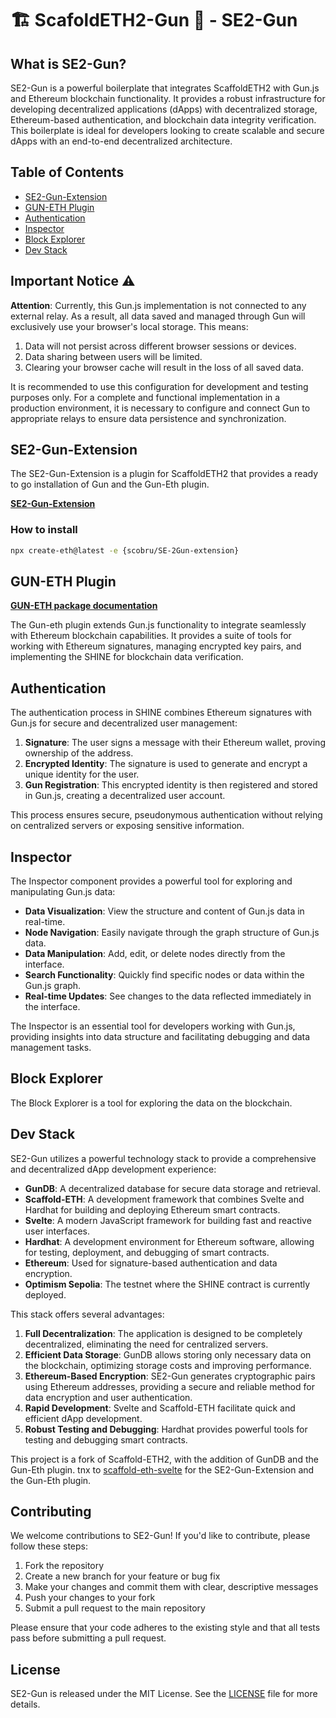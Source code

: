 # 🏗️ ScafoldETH2-Gun 🔫 - SE2-Gun

## What is SE2-Gun?

SE2-Gun is a powerful boilerplate that integrates ScaffoldETH2 with Gun.js and Ethereum blockchain functionality. It provides a robust infrastructure for developing decentralized applications (dApps) with decentralized storage, Ethereum-based authentication, and blockchain data integrity verification. This boilerplate is ideal for developers looking to create scalable and secure dApps with an end-to-end decentralized architecture.

## Table of Contents

- [SE2-Gun-Extension](#se2-gun-extension)
- [GUN-ETH Plugin](#gun-eth-plugin)
- [Authentication](#authentication)
- [Inspector](#inspector)
- [Block Explorer](#block-explorer)
- [Dev Stack](#dev-stack)

## Important Notice ⚠️

**Attention**: Currently, this Gun.js implementation is not connected to any external relay. As a result, all data saved and managed through Gun will exclusively use your browser's local storage. This means:

1. Data will not persist across different browser sessions or devices.
2. Data sharing between users will be limited.
3. Clearing your browser cache will result in the loss of all saved data.

It is recommended to use this configuration for development and testing purposes only. For a complete and functional implementation in a production environment, it is necessary to configure and connect Gun to appropriate relays to ensure data persistence and synchronization.

## SE2-Gun-Extension

The SE2-Gun-Extension is a plugin for ScaffoldETH2 that provides a ready to go installation of Gun and the Gun-Eth plugin.

**[SE2-Gun-Extension](https://github.com/scobru/SE-2Gun-extension)**

### How to install

```bash
npx create-eth@latest -e {scobru/SE-2Gun-extension}
```

## GUN-ETH Plugin

**[GUN-ETH package documentation](https://github.com/scobru/SE-2Gun/tree/main/packages/gun-eth)**

The Gun-eth plugin extends Gun.js functionality to integrate seamlessly with Ethereum blockchain capabilities. It provides a suite of tools for working with Ethereum signatures, managing encrypted key pairs, and implementing the SHINE for blockchain data verification.

## Authentication

The authentication process in SHINE combines Ethereum signatures with Gun.js for secure and decentralized user management:

1. **Signature**: The user signs a message with their Ethereum wallet, proving ownership of the address.
2. **Encrypted Identity**: The signature is used to generate and encrypt a unique identity for the user.
3. **Gun Registration**: This encrypted identity is then registered and stored in Gun.js, creating a decentralized user account.

This process ensures secure, pseudonymous authentication without relying on centralized servers or exposing sensitive information.

## Inspector

The Inspector component provides a powerful tool for exploring and manipulating Gun.js data:

- **Data Visualization**: View the structure and content of Gun.js data in real-time.
- **Node Navigation**: Easily navigate through the graph structure of Gun.js data.
- **Data Manipulation**: Add, edit, or delete nodes directly from the interface.
- **Search Functionality**: Quickly find specific nodes or data within the Gun.js graph.
- **Real-time Updates**: See changes to the data reflected immediately in the interface.

The Inspector is an essential tool for developers working with Gun.js, providing insights into data structure and facilitating debugging and data management tasks.

## Block Explorer

The Block Explorer is a tool for exploring the data on the blockchain.

## Dev Stack

SE2-Gun utilizes a powerful technology stack to provide a comprehensive and decentralized dApp development experience:

- **GunDB**: A decentralized database for secure data storage and retrieval.
- **Scaffold-ETH**: A development framework that combines Svelte and Hardhat for building and deploying Ethereum smart contracts.
- **Svelte**: A modern JavaScript framework for building fast and reactive user interfaces.
- **Hardhat**: A development environment for Ethereum software, allowing for testing, deployment, and debugging of smart contracts.
- **Ethereum**: Used for signature-based authentication and data encryption.
- **Optimism Sepolia**: The testnet where the SHINE contract is currently deployed.

This stack offers several advantages:

1. **Full Decentralization**: The application is designed to be completely decentralized, eliminating the need for centralized servers.
2. **Efficient Data Storage**: GunDB allows storing only necessary data on the blockchain, optimizing storage costs and improving performance.
3. **Ethereum-Based Encryption**: SE2-Gun generates cryptographic pairs using Ethereum addresses, providing a secure and reliable method for data encryption and user authentication.
4. **Rapid Development**: Svelte and Scaffold-ETH facilitate quick and efficient dApp development.
5. **Robust Testing and Debugging**: Hardhat provides powerful tools for testing and debugging smart contracts.

This project is a fork of Scaffold-ETH2, with the addition of GunDB and the Gun-Eth plugin.
tnx to [scaffold-eth-svelte](https://github.com/ByteAtATime/scaffold-eth-svelte) for the SE2-Gun-Extension and the Gun-Eth plugin.

## Contributing

We welcome contributions to SE2-Gun! If you'd like to contribute, please follow these steps:

1. Fork the repository
2. Create a new branch for your feature or bug fix
3. Make your changes and commit them with clear, descriptive messages
4. Push your changes to your fork
5. Submit a pull request to the main repository

Please ensure that your code adheres to the existing style and that all tests pass before submitting a pull request.

## License

SE2-Gun is released under the MIT License. See the [LICENSE](./LICENSE.md) file for more details.
